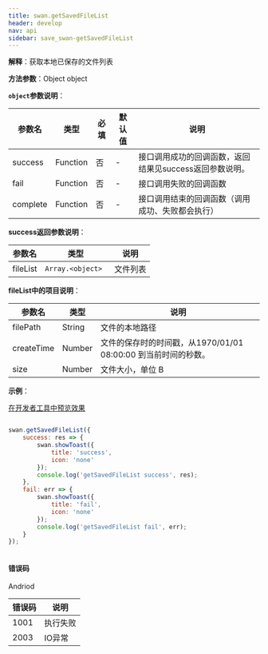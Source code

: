 ```yaml
---
title: swan.getSavedFileList
header: develop
nav: api
sidebar: save_swan-getSavedFileList
---
```


 

**解释**：获取本地已保存的文件列表

**方法参数**：Object object

**`object`参数说明**：

|参数名 |类型  |必填 | 默认值 |说明|
|---- | ---- | ---- | ----|----|
|success   |Function  |  否  | -|接口调用成功的回调函数，返回结果见success返回参数说明。|
|fail  |Function  |  否 | -| 接口调用失败的回调函数|
|complete   | Function   | 否 | -| 接口调用结束的回调函数（调用成功、失败都会执行）|

**success返回参数说明**：

|参数名 |类型 | 说明|
|---- | ---- | ---- |
|fileList  |` Array.<object>  `| 文件列表|

**fileList中的项目说明**：

|参数名 |类型 | 说明|
|---- | ---- | ---- |
|filePath  |String | 文件的本地路径|
|createTime  |Number | 文件的保存时的时间戳，从1970/01/01 08:00:00 到当前时间的秒数。|
|size  |Number | 文件大小，单位 B|



**示例**：

<a href="swanide://fragment/dc177b0d57c63576a0052df0bf2c36361569427170503" title="在开发者工具中预览效果" target="_self">在开发者工具中预览效果</a>


```js

swan.getSavedFileList({
    success: res => {
        swan.showToast({
            title: 'success',
            icon: 'none'
        });
        console.log('getSavedFileList success', res);
    },
    fail: err => {
        swan.showToast({
            title: 'fail',
            icon: 'none'
        });
        console.log('getSavedFileList fail', err);
    }
});
                   
```

#### 错误码

Andriod

|错误码|说明|
|--|--|
|1001|执行失败   |
|2003|IO异常|


